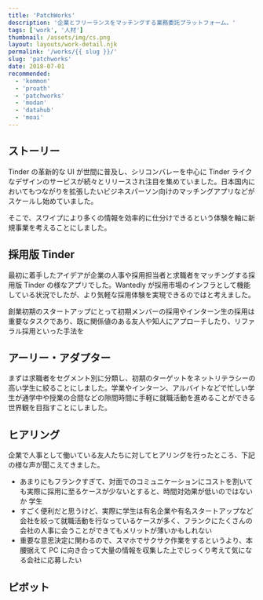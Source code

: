 ```yaml
---
title: 'PatchWorks'
description: '企業とフリーランスをマッチングする業務委託プラットフォーム。'
tags: ['work', '人材']
thumbnail: /assets/img/cs.png
layout: layouts/work-detail.njk
permalink: '/works/{{ slug }}/'
slug: 'patchworks'
date: 2018-07-01
recommended:
  - 'kommon'
  - 'proath'
  - 'patchworks'
  - 'modan'
  - 'datahub'
  - 'moai'
---
```


## ストーリー

Tinder の革新的な UI が世間に普及し、シリコンバレーを中心に Tinder ライクなデザインのサービスが続々とリリースされ注目を集めていました。日本国内においてもつながりを拡張したいビジネスパーソン向けのマッチングアプリなどがスケールし始めていました。

そこで、スワイプにより多くの情報を効率的に仕分けできるという体験を軸に新規事業を考えることにしました。

## 採用版 Tinder

最初に着手したアイデアが企業の人事や採用担当者と求職者をマッチングする採用版 Tinder の様なアプリでした。Wantedly が採用市場のインフラとして機能している状況でしたが、より気軽な採用体験を実現できるのではと考えました。

創業初期のスタートアップにとって初期メンバーの採用やインターン生の採用は重要なタスクであり、既に関係値のある友人や知人にアプローチしたり、リファラル採用といった手法を

## アーリー・アダプター

まずは求職者をセグメント別に分類し、初期のターゲットをネットリテラシーの高い学生に絞ることにしました。学業やインターン、アルバイトなどで忙しい学生が通学中や授業の合間などの隙間時間に手軽に就職活動を進めることができる世界観を目指すことにしました。

## ヒアリング

企業で人事として働いている友人たちに対してヒアリングを行ったところ、下記の様な声が聞こえてきました。

- あまりにもフランクすぎて、対面でのコミュニケーションにコストを割いても実際に採用に至るケースが少ないとすると、時間対効果が低いのではないか
  学生
- すごく便利だと思うけど、実際に学生は有名企業や有名スタートアップなど会社を絞って就職活動を行なっているケースが多く、フランクにたくさんの会社の人事に会うことができてもメリットが薄いかもしれない
- 重要な意思決定に関わるので、スマホでサクサク作業をするというより、本腰据えて PC に向き合って大量の情報を収集した上でじっくり考えて気になる会社に応募したい

## ピボット
